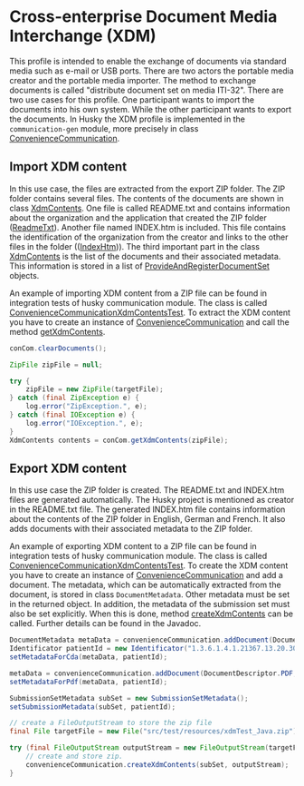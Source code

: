# Cross-enterprise Document Media Interchange (XDM)

This profile is intended to enable the exchange of documents via standard media such as e-mail or USB ports. There are two actors the portable media creator and the portable media importer. The method to exchange documents is called "distribute document set on media ITI-32". There are two use cases for this profile. One participant wants to import the documents into his own system. While the other participant wants to export the documents.
In Husky the XDM profile is implemented in the `communication-gen` module, more precisely in class [ConvenienceCommunication](javadoc/org/husky/communication/ConvenienceCommunication.html).

## Import XDM content

In this use case, the files are extracted from the export ZIP folder. The ZIP folder contains several files. The contents of the documents are shown in class [XdmContents](javadoc/org/husky/communication/xd/xdm/XdmContents.html). One file is called README.txt and contains information about the organization and the application that created the ZIP folder ([ReadmeTxt](javadoc/org/husky/communication/xd/xdm/ReadmeTxt.html)). Another file named INDEX.htm is included. This file contains the identification of the organization from the creator and links to the other files in the folder (([IndexHtm](javadoc/org/husky/communication/xd/xdm/IndexHtm.html))). The third important part in the class [XdmContents](javadoc/org/husky/communication/xd/xdm/XdmContents.html) is the list of the documents and their associated metadata. This information is stored in a list of [ProvideAndRegisterDocumentSet](https://oehf.github.io/ipf-docs/_pages/apidocs/org/openehealth/ipf/commons/ihe/xds/core/requests/ProvideAndRegisterDocumentSet.html) objects.

An example of importing XDM content from a ZIP file can be found in integration tests of husky communication module. The class is called [ConvenienceCommunicationXdmContentsTest](javadoc/org/husky/communication/integration/ConvenienceCommunicationXdmContentsTest.html). To extract the XDM content you have to create an instance of [ConvenienceCommunication](javadoc/org/husky/communication/ConvenienceCommunication.html) and call the method [getXdmContents](javadoc/org/husky/communication/ConvenienceCommunication.html#getXdmContents(java.lang.String)).

```java
conCom.clearDocuments();

ZipFile zipFile = null;

try {
    zipFile = new ZipFile(targetFile);
} catch (final ZipException e) {
    log.error("ZipException.", e);
} catch (final IOException e) {
    log.error("IOException.", e);
}
XdmContents contents = conCom.getXdmContents(zipFile);
```

## Export XDM content

In this use case the ZIP folder is created. The README.txt and INDEX.htm files are generated automatically. The Husky project is mentioned as creator in the README.txt file. The generated INDEX.htm file contains information about the contents of the ZIP folder in English, German and French. It also adds documents with their associated metadata to the ZIP folder.

An example of exporting XDM content to a ZIP file can be found in integration tests of husky communication module. The class is called [ConvenienceCommunicationXdmContentsTest](javadoc/org/husky/communication/integration/ConvenienceCommunicationXdmContentsTest.html). To create the XDM content you have to create an instance of [ConvenienceCommunication](javadoc/org/husky/communication/ConvenienceCommunication.html) and add a document. The metadata, which can be automatically extracted from the document, is stored in class `DocumentMetadata`. Other metadata must be set in the returned object. In addition, the metadata of the submission set must also be set explicitly. When this is done, method [createXdmContents](javadoc/org/husky/communication/ConvenienceCommunication.html#createXdmContents(java.io.OutputStream)) can be called. Further details can be found in the Javadoc.

```java
DocumentMetadata metaData = convenienceCommunication.addDocument(DocumentDescriptor.CDA_R2, getDocCda(), getDocCda());
Identificator patientId = new Identificator("1.3.6.1.4.1.21367.13.20.3000", "IHEBLUE-1043");
setMetadataForCda(metaData, patientId);

metaData = convenienceCommunication.addDocument(DocumentDescriptor.PDF, getDocPdf());
setMetadataForPdf(metaData, patientId);

SubmissionSetMetadata subSet = new SubmissionSetMetadata();
setSubmissionMetadata(subSet, patientId);

// create a FileOutputStream to store the zip file
final File targetFile = new File("src/test/resources/xdmTest_Java.zip");

try (final FileOutputStream outputStream = new FileOutputStream(targetFile)) {
    // create and store zip.
    convenienceCommunication.createXdmContents(subSet, outputStream);
}
```
